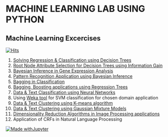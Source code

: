 # MACHINE LEARNING LAB USING PYTHON
## Machine Learning Excercises

[![Hits](https://hits.seeyoufarm.com/api/count/incr/badge.svg?url=https%3A%2F%2Fgithub.com%2Fvinothkumar2%2FML-Excercise%2F&count_bg=%2338393D&title_bg=%2327B3BE&icon=github.svg&icon_color=%23E7E7E7&title=Repo+Views&edge_flat=false)](https://hits.seeyoufarm.com)

1. <a href="https://github.com/vinothkumar2/ML-Excercise/tree/main/ex1">Solving Regression & Classification using Decision Trees</a>
2. <a href="https://github.com/vinothkumar2/ML-Excercise/tree/main/Attribute%20Selection%20Model">Root Node Attribute Selection for Decision Trees using Information Gain </a>
3. <a href="https://github.com/vinothkumar2/ML-Excercise/tree/main/Gene%20Expression%20Monitoring%20Analysis">Bayesian Inference in Gene Expression Analysis</a>
4. <a href="https://github.com/vinothkumar2/ML-Excercise/tree/main/ex4">Pattern Recognition Application using Bayesian Inference</a>
5. <a href="https://github.com/vinothkumar2/ML-Excercise/tree/main/Ensemble%20Learning">Bagging in Classification</a>
6. <a href="https://github.com/vinothkumar2/ML-Excercise/tree/main/bagging">Bagging, Boosting applications using Regression Trees</a>
7. <a href="https://github.com/vinothkumar2/ML-Excercise/tree/main/ex7">Data & Text Classification using Neural Networks</a>
8. Using <a href="https://www.cs.waikato.ac.nz/ml/weka/">Weka tool</a> for SVM classification for chosen domain application
9.  <a href="https://github.com/vinothkumar2/ML-Excercise/tree/main/k-means-clustering">Data & Text Clustering using K-means algorithm</a>
10. <a href="https://github.com/vinothkumar2/ML-Excercise/tree/main/ex10">Data & Text Clustering using Gaussian Mixture Models</a>
11. <a href="https://github.com/vinothkumar2/ML-Excercise/tree/main/ex11">Dimensionality Reduction Algorithms in Image Processing applications</a>
12. Application of CRFs in Natural Language Processing

[![Made withJupyter](https://img.shields.io/badge/Made%20with-Jupyter-orange?style=for-the-badge&logo=Jupyter)](https://jupyter.org/try)
